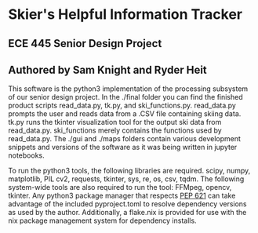 #  Skier's Helpful Information Tracker
## ECE 445 Senior Design Project

## Authored by Sam Knight and Ryder Heit
This software is the python3 implementation of the processing subsystem of our senior design project. In the ./final folder you can find the finished product scripts read_data.py, tk.py, and ski_functions.py. read_data.py prompts the user and reads data from a .CSV file containing skiing data. tk.py runs the tkinter visualization tool for the output ski data from read_data.py. ski_functions merely contains the functions used by read_data.py. The ./gui and ./maps folders contain various development snippets and versions of the software as it was being written in jupyter notebooks.

To run the python3 tools, the following libraries are required. scipy, numpy, matplotlib, PIL cv2, requests, tkinter, sys, re, os, csv, tqdm. The following system-wide tools are also required to run the tool: FFMpeg, opencv, tkinter. Any python3 package manager that respects [PEP 621](https://www.python.org/dev/peps/pep-0621) can take advantage of the included pyproject.toml to resolve dependency versions as used by the author. Additionally, a flake.nix is provided for use with the nix package management system for dependency installs.
